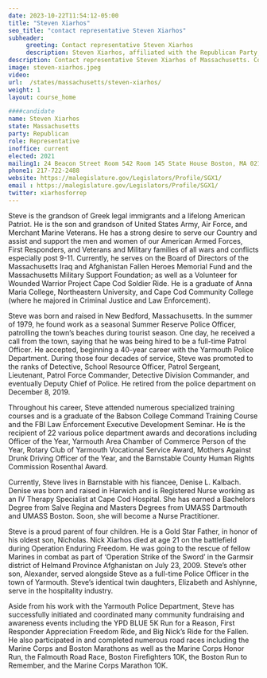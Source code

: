 ```yaml
---
date: 2023-10-22T11:54:12-05:00
title: "Steven Xiarhos"
seo_title: "contact representative Steven Xiarhos"
subheader:
     greeting: Contact representative Steven Xiarhos
     description: Steven Xiarhos, affiliated with the Republican Party, serves as a member of the Massachusetts House of Representatives, representing the 5th Barnstable District. He officially took office on January 6, 2021, and his current term is scheduled to end on January 1, 2025.
description: Contact representative Steven Xiarhos of Massachusetts. Contact information for Steven Xiarhos includes email address, phone number, and mailing address.
image: steven-xiarhos.jpeg
video:
url:  /states/massachusetts/steven-xiarhos/
weight: 1
layout: course_home

####candidate
name: Steven Xiarhos
state: Massachusetts
party: Republican
role: Representative
inoffice: current
elected: 2021
mailing1: 24 Beacon Street Room 542 Room 145 State House Boston, MA 02133
phone1: 217-722-2488
website: https://malegislature.gov/Legislators/Profile/SGX1/
email : https://malegislature.gov/Legislators/Profile/SGX1/
twitter: xiarhosforrep
---
```


Steve is the grandson of Greek legal immigrants and a lifelong American Patriot. He is the son and grandson of United States Army, Air Force, and Merchant Marine Veterans. He has a strong desire to serve our Country and assist and support the men and women of our American Armed Forces, First Responders, and Veterans and Military families of all wars and conflicts especially post 9-11. Currently, he serves on the Board of Directors of the Massachusetts Iraq and Afghanistan Fallen Heroes Memorial Fund and the Massachusetts Military Support Foundation; as well as a Volunteer for Wounded Warrior Project Cape Cod Soldier Ride. He is a graduate of Anna Maria College, Northeastern University, and Cape Cod Community College (where he majored in Criminal Justice and Law Enforcement).

Steve was born and raised in New Bedford, Massachusetts. In the summer of 1979, he found work as a seasonal Summer Reserve Police Officer, patrolling the town’s beaches during tourist season. One day, he received a call from the town, saying that he was being hired to be a full-time Patrol Officer. He accepted, beginning a 40-year career with the Yarmouth Police Department. During those four decades of service, Steve was promoted to the ranks of Detective, School Resource Officer, Patrol Sergeant, Lieutenant, Patrol Force Commander, Detective Division Commander, and eventually Deputy Chief of Police. He retired from the police department on December 8, 2019.

Throughout his career, Steve attended numerous specialized training courses and is a graduate of the Babson College Command Training Course and the FBI Law Enforcement Executive Development Seminar. He is the recipient of 22 various police department awards and decorations including Officer of the Year,  Yarmouth Area Chamber of Commerce Person of the Year,  Rotary Club of Yarmouth Vocational Service Award, Mothers Against Drunk Driving Officer of the Year, and the Barnstable County Human Rights Commission Rosenthal Award.

Currently, Steve lives in Barnstable with his fiancee, Denise L. Kalbach. Denise was born and raised in Harwich and is Registered Nurse working as an IV Therapy Specialist at Cape Cod Hospital. She has earned a Bachelors Degree from Salve Regina and Masters Degrees from UMASS Dartmouth and UMASS Boston. Soon, she will become a Nurse Practitioner.

Steve is a proud parent of four children. He is a Gold Star Father, in honor of his oldest son, Nicholas. Nick Xiarhos died at age 21 on the battlefield during Operation Enduring Freedom. He was going to the rescue of fellow Marines in combat as part of ‘Operation Strike of the Sword’ in the Garmsir district of Helmand Province Afghanistan on July 23, 2009. Steve’s other son, Alexander, served alongside Steve as a full-time Police Officer in the town of Yarmouth. Steve’s identical twin daughters, Elizabeth and Ashlynne, serve in the hospitality industry.

Aside from his work with the Yarmouth Police Department, Steve has successfully initiated and coordinated many community fundraising and awareness events including the YPD BLUE 5K Run for a Reason, First Responder Appreciation Freedom Ride, and Big Nick’s Ride for the Fallen. He also participated in and completed numerous road races including the Marine Corps and Boston Marathons as well as the Marine Corps Honor Run, the Falmouth Road Race, Boston Firefighters 10K, the Boston Run to Remember, and the Marine Corps Marathon 10K.
